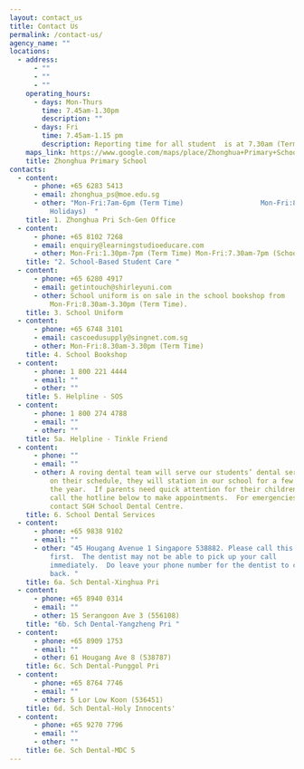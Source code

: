 ```yaml
---
layout: contact_us
title: Contact Us
permalink: /contact-us/
agency_name: ""
locations:
  - address:
      - ""
      - ""
      - ""
    operating_hours:
      - days: Mon-Thurs
        time: 7.45am-1.30pm
        description: ""
      - days: Fri
        time: 7.45am-1.15 pm
        description: Reporting time for all student  is at 7.30am (Term Time)
    maps_link: https://www.google.com/maps/place/Zhonghua+Primary+School/@1.3598531,103.8695741,17z/data=!3m2!4b1!5s0x31da17aa2967fb09:0xcf3121e3b5fa38f6!4m6!3m5!1s0x31da17aa39517ac9:0xec3925b798d00a36!8m2!3d1.3598531!4d103.8695741!16s%2Fg%2F1tg29_yk
    title: Zhonghua Primary School
contacts:
  - content:
      - phone: +65 6283 5413
      - email: zhonghua_ps@moe.edu.sg
      - other: "Mon-Fri:7am-6pm (Term Time)                   Mon-Fri:8am-5pm (School
          Holidays)  "
    title: 1. Zhonghua Pri Sch-Gen Office
  - content:
      - phone: +65 8102 7268
      - email: enquiry@learningstudioeducare.com
      - other: Mon-Fri:1.30pm-7pm (Term Time) Mon-Fri:7.30am-7pm (School Holidays)
    title: "2. School-Based Student Care "
  - content:
      - phone: +65 6280 4917
      - email: getintouch@shirleyuni.com
      - other: School uniform is on sale in the school bookshop from
          Mon-Fri:8.30am-3.30pm (Term Time).
    title: 3. School Uniform
  - content:
      - phone: +65 6748 3101
      - email: cascoedusupply@singnet.com.sg
      - other: Mon-Fri:8.30am-3.30pm (Term Time)
    title: 4. School Bookshop
  - content:
      - phone: 1 800 221 4444
      - email: ""
      - other: ""
    title: 5. Helpline - SOS
  - content:
      - phone: 1 800 274 4788
      - email: ""
      - other: ""
    title: 5a. Helpline - Tinkle Friend
  - content:
      - phone: ""
      - email: ""
      - other: A roving dental team will serve our students’ dental service.  Depending
          on their schedule, they will station in our school for a few months in
          the year.  If parents need quick attention for their children, please
          call the hotline below to make appointments.  For emergencies, please
          contact SGH School Dental Centre.
    title: 6. School Dental Services
  - content:
      - phone: +65 9838 9102
      - email: ""
      - other: "45 Hougang Avenue 1 Singapore 538882. Please call this number
          first.  The dentist may not be able to pick up your call
          immediately.  Do leave your phone number for the dentist to call you
          back. "
    title: 6a. Sch Dental-Xinghua Pri
  - content:
      - phone: +65 8940 0314
      - email: ""
      - other: 15 Serangoon Ave 3 (556108)
    title: "6b. Sch Dental-Yangzheng Pri "
  - content:
      - phone: +65 8909 1753
      - email: ""
      - other: 61 Hougang Ave 8 (538787)
    title: 6c. Sch Dental-Punggol Pri
  - content:
      - phone: +65 8764 7746
      - email: ""
      - other: 5 Lor Low Koon (536451)
    title: 6d. Sch Dental-Holy Innocents'
  - content:
      - phone: +65 9270 7796
      - email: ""
      - other: ""
    title: 6e. Sch Dental-MDC 5
---
```

